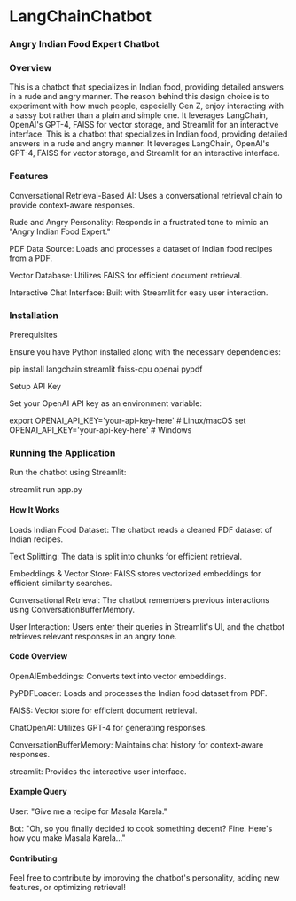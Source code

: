 # LangChainChatbot

### Angry Indian Food Expert Chatbot

### Overview

This is a chatbot that specializes in Indian food, providing detailed answers in a rude and angry manner. The reason behind this design choice is to experiment with how much people, especially Gen Z, enjoy interacting with a sassy bot rather than a plain and simple one. It leverages LangChain, OpenAI's GPT-4, FAISS for vector storage, and Streamlit for an interactive interface.
This is a chatbot that specializes in Indian food, providing detailed answers in a rude and angry manner. It leverages LangChain, OpenAI's GPT-4, FAISS for vector storage, and Streamlit for an interactive interface.

### Features

Conversational Retrieval-Based AI: Uses a conversational retrieval chain to provide context-aware responses.

Rude and Angry Personality: Responds in a frustrated tone to mimic an "Angry Indian Food Expert."

PDF Data Source: Loads and processes a dataset of Indian food recipes from a PDF.

Vector Database: Utilizes FAISS for efficient document retrieval.

Interactive Chat Interface: Built with Streamlit for easy user interaction.

### Installation

Prerequisites

Ensure you have Python installed along with the necessary dependencies:

pip install langchain streamlit faiss-cpu openai pypdf

Setup API Key

Set your OpenAI API key as an environment variable:

export OPENAI_API_KEY='your-api-key-here'  # Linux/macOS
set OPENAI_API_KEY='your-api-key-here'  # Windows

### Running the Application

Run the chatbot using Streamlit:

streamlit run app.py

#### How It Works

Loads Indian Food Dataset: The chatbot reads a cleaned PDF dataset of Indian recipes.

Text Splitting: The data is split into chunks for efficient retrieval.

Embeddings & Vector Store: FAISS stores vectorized embeddings for efficient similarity searches.

Conversational Retrieval: The chatbot remembers previous interactions using ConversationBufferMemory.

User Interaction: Users enter their queries in Streamlit's UI, and the chatbot retrieves relevant responses in an angry tone.

#### Code Overview

OpenAIEmbeddings: Converts text into vector embeddings.

PyPDFLoader: Loads and processes the Indian food dataset from PDF.

FAISS: Vector store for efficient document retrieval.

ChatOpenAI: Utilizes GPT-4 for generating responses.

ConversationBufferMemory: Maintains chat history for context-aware responses.

streamlit: Provides the interactive user interface.

#### Example Query

User: "Give me a recipe for Masala Karela."

Bot: "Oh, so you finally decided to cook something decent? Fine. Here's how you make Masala Karela..."

#### Contributing

Feel free to contribute by improving the chatbot's personality, adding new features, or optimizing retrieval!
